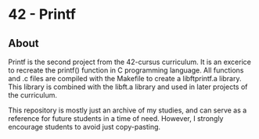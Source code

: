 # 42 - Printf

## About
Printf is the second project from the 42-cursus curriculum. It is an excerice to recreate the printf() function in C programming language.
All functions and .c files are compiled with the Makefile to create a libftprintf.a library. This library is combined with the libft.a library and used in later projects of the curriculum.

This repository is mostly just an archive of my studies, and can serve as a reference for future students in a time of need. However, I strongly encourage students to avoid just copy-pasting.
